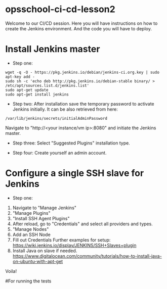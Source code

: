 # opsschool-ci-cd-lesson2

Welcome to our CI/CD session.
Here you will have instructions on how to create the Jenkins environment.
And the code you will have to deploy.


# Install Jenkins master
* Step one:
```
wget -q -O - https://pkg.jenkins.io/debian/jenkins-ci.org.key | sudo apt-key add -
sudo sh -c 'echo deb http://pkg.jenkins.io/debian-stable binary/ > /etc/apt/sources.list.d/jenkins.list'
sudo apt-get update
sudo apt-get install jenkins
```

* Step two:
After installation save the temporary password to activate Jenkins initially.
It can be also retrieved from here:
```
/var/lib/jenkins/secrets/initialAdminPassword
```
Navigate to "http://<your instance/vm ip>:8080" and initiate the Jenkins master.

* Step three:
Select "Suggested Plugins" installation type.

* Step four:
Create yourself an admin account.


# Configure a single SSH slave for Jenkins
* Step one:
1. Navigate to "Manage Jenkins"
2. "Manage Plugins"
3. "Install SSH Agent Plugins"
4. After reload, go to "Credentials" and select all providers and types.
5. "Manage Nodes"
6. Add an SSH Node
7. Fill out Credentials
Further examples for setup:
https://wiki.jenkins.io/display/JENKINS/SSH+Slaves+plugin
8. Install Java on slave if needed.
https://www.digitalocean.com/community/tutorials/how-to-install-java-on-ubuntu-with-apt-get

Voila!

#For running the tests
